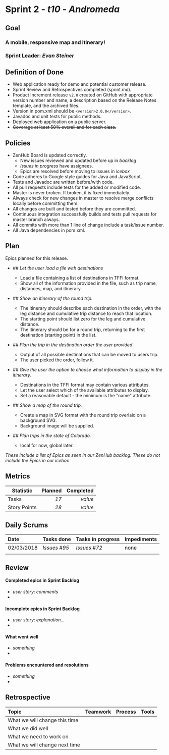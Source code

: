# Sprint 2 - *t10* - *Andromeda*

## Goal

### A mobile, responsive map and itinerary!
### Sprint Leader: *Evan Steiner*

## Definition of Done

* Web application ready for demo and potential customer release.
* Sprint Review and Retrospectives completed (sprint.md).
* Product Increment release `v2.0` created on GitHub with appropriate version number and name, a description based on the Release Notes template, and the archived files.
* Version in pom.xml should be `<version>2.0.0</version>`.
* Javadoc and unit tests for public methods.
* Deployed web application on a public server.
* ~~Coverage at least 50% overall and for each class.~~

## Policies

* ZenHub Board is updated correctly.
  * New issues reviewed and updated before up in *backlog*
  * *Issues in progress* have assignees.
  * Epics are resolved before moving to issues in *icebox*
* Code adheres to Google style guides for Java and JavaScript.
* Tests and Javadoc are written before/with code.  
* All pull requests include tests for the added or modified code.
* Master is never broken.  If broken, it is fixed immediately.
* Always check for new changes in master to resolve merge conflicts locally before committing them.
* All changes are built and tested before they are committed.
* Continuous integration successfully builds and tests pull requests for master branch always.
* All commits with more than 1 line of change include a task/issue number.
* All Java dependencies in pom.xml.

## Plan

Epics planned for this release.

* *## Let the user load a file with destinations*
  * Load a file containing a list of destinations in TFFI format.
  * Show all of the information provided in the file, such as trip name, distances, map, and itinerary.

* *## Show an itinerary of the round trip.*
  * The itinerary should describe each destination in the order, with the leg distance and cumulative trip distance to reach that location.
  * The starting point should list zero for the leg and cumulative distance.
  * The itinerary should be for a round trip, returning to the first destination (starting point) in the list.

* *## Plan the trip in the destination order the user provided*
  * Output of all possible destinations that can be moved to users trip.
  * The user picked the order, follow it.

* *## Give the user the option to choose what information to display in the itinerary.*
  * Destinations in the TFFI format may contain various attributes.
  * Let the user select which of the available attributes to display.
  * Set a reasonable default - the minimum is the "name" attribute.

* *## Show a map of the round trip.*
  * Create a map in SVG format with the round trip overlaid on a background SVG.
  * Background image will be supplied.

* *## Plan trips in the state of Colorado.*
  * local for now, global later.

*These include a list of Epics as seen in our ZenHub backlog.  These do not include the Epics in our icebox*

## Metrics

Statistic | Planned | Completed
--- | ---: | ---:
Tasks |  *17*   | *value*
Story Points |  *28*  | *value*

## Daily Scrums

Date | Tasks done  | Tasks in progress | Impediments
:--- | :--- | :--- | :---
02/03/2018 | *Issues #95* | *Issues #72* | none
 | | |


## Review

#### Completed epics in Sprint Backlog
* *user story*:  *comments*
*

#### Incomplete epics in Sprint Backlog
* *user story*: *explanation...*
*

#### What went well
* *something*
*

#### Problems encountered and resolutions
* *something*
*

## Retrospective

Topic | Teamwork | Process | Tools
:--- | :--- | :--- | :---
What we will change this time |  |  |
What we did well |  |  |
What we need to work on |  |  |
What we will change next time |  |  |
